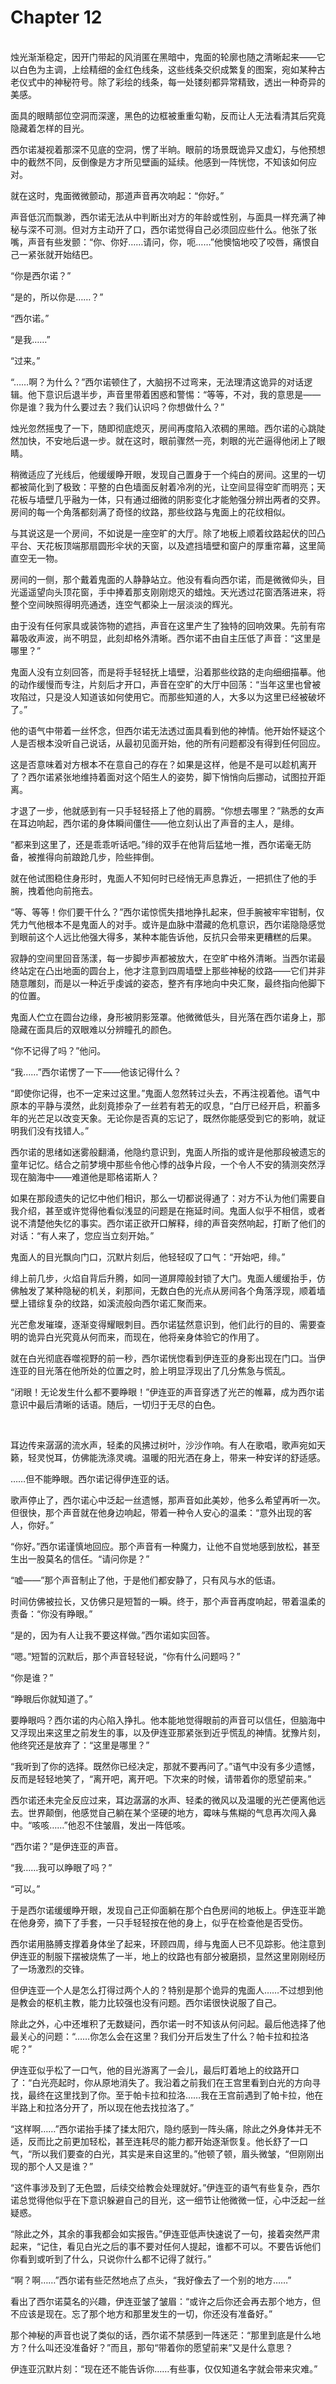 # Chapter 12

<br>
烛光渐渐稳定，因开门带起的风消匿在黑暗中，鬼面的轮廓也随之清晰起来——它以白色为主调，上绘精细的金红色线条，这些线条交织成繁复的图案，宛如某种古老仪式中的神秘符号。除了彩绘的线条，每一处镂刻都异常精致，透出一种奇异的美感。

面具的眼睛部位空洞而深邃，黑色的边框被重重勾勒，反而让人无法看清其后究竟隐藏着怎样的目光。

西尔诺凝视着那深不见底的空洞，愣了半晌。眼前的场景既诡异又虚幻，与他预想中的截然不同，反倒像是方才所见壁画的延续。他感到一阵恍惚，不知该如何应对。

就在这时，鬼面微微颤动，那道声音再次响起：“你好。”

声音低沉而飘渺，西尔诺无法从中判断出对方的年龄或性别，与面具一样充满了神秘与深不可测。但对方主动开了口，西尔诺觉得自己必须回应些什么。他张了张嘴，声音有些发颤：“你、你好……请问，你，呃……”他懊恼地咬了咬唇，痛恨自己一紧张就开始结巴。

“你是西尔诺？”  

“是的，所以你是……？”  

“西尔诺。”  

“是我……”  

“过来。”  

“……啊？为什么？”西尔诺顿住了，大脑拐不过弯来，无法理清这诡异的对话逻辑。他下意识后退半步，声音里带着困惑和警惕：“等等，不对，我的意思是——你是谁？我为什么要过去？我们认识吗？你想做什么？”  

烛光忽然摇曳了一下，随即彻底熄灭，房间再度陷入浓稠的黑暗。西尔诺的心跳陡然加快，不安地后退一步。就在这时，眼前骤然一亮，刺眼的光芒逼得他闭上了眼睛。  

稍微适应了光线后，他缓缓睁开眼，发现自己置身于一个纯白的房间。这里的一切都被简化到了极致：平整的白色墙面反射着冷冽的光，让空间显得空旷而明亮；天花板与墙壁几乎融为一体，只有通过细微的阴影变化才能勉强分辨出两者的交界。房间的每一个角落都刻满了奇怪的纹路，那些纹路与鬼面上的花纹相似。

与其说这是一个房间，不如说是一座空旷的大厅。除了地板上顺着纹路起伏的凹凸平台、天花板顶端那扇圆形伞状的天窗，以及遮挡墙壁和窗户的厚重帘幕，这里简直空无一物。

房间的一侧，那个戴着鬼面的人静静站立。他没有看向西尔诺，而是微微仰头，目光遥遥望向头顶花窗，手中捧着那支刚刚熄灭的蜡烛。天光透过花窗洒落进来，将整个空间映照得明亮通透，连空气都染上一层淡淡的辉光。

由于没有任何家具或装饰物的遮挡，声音在这里产生了独特的回响效果。先前有帘幕吸收声波，尚不明显，此刻却格外清晰。西尔诺不由自主压低了声音：“这里是哪里？”

鬼面人没有立刻回答，而是将手轻轻抚上墙壁，沿着那些纹路的走向细细描摹。他的动作缓慢而专注，片刻后才开口，声音在空旷的大厅中回荡：“当年这里也曾被攻陷过，只是没人知道该如何使用它。而那些知道的人，大多以为这里已经被破坏了。”

他的语气中带着一丝怀念，但西尔诺无法透过面具看到他的神情。他开始怀疑这个人是否根本没听自己说话，从最初见面开始，他的所有问题都没有得到任何回应。

这是否意味着对方根本不在意自己的存在？如果是这样，他是不是可以趁机离开了？西尔诺紧张地维持着面对这个陌生人的姿势，脚下悄悄向后挪动，试图拉开距离。

才退了一步，他就感到有一只手轻轻搭上了他的肩膀。“你想去哪里？”熟悉的女声在耳边响起，西尔诺的身体瞬间僵住——他立刻认出了声音的主人，是绯。

“都来到这里了，还是乖乖听话吧。”绯的双手在他背后猛地一推，西尔诺毫无防备，被推得向前踉跄几步，险些摔倒。

就在他试图稳住身形时，鬼面人不知何时已经悄无声息靠近，一把抓住了他的手腕，拽着他向前拖去。

“等、等等！你们要干什么？”西尔诺惊慌失措地挣扎起来，但手腕被牢牢钳制，仅凭力气他根本不是鬼面人的对手。或许是血脉中潜藏的危机意识，西尔诺隐隐感觉到眼前这个人远比他强大得多，某种本能告诉他，反抗只会带来更糟糕的后果。

寂静的空间里回音荡漾，每一步脚步声都被放大，在空旷中格外清晰。当西尔诺最终站定在凸出地面的圆台上，他才注意到四周墙壁上那些神秘的纹路——它们并非随意雕刻，而是以一种近乎虔诚的姿态，整齐有序地向中央汇聚，最终指向他脚下的位置。

鬼面人伫立在圆台边缘，身形被阴影笼罩。他微微低头，目光落在西尔诺身上，那隐藏在面具后的双眼难以分辨瞳孔的颜色。

“你不记得了吗？”他问。

“我……”西尔诺愣了一下——他该记得什么？

“即使你记得，也不一定来过这里。”鬼面人忽然转过头去，不再注视着他。语气中原本的平静与漠然，此刻竟掺杂了一丝若有若无的叹息，“白厅已经开启，积蓄多年的光芒足以改变天象。无论你是否真的忘记了，既然你能感受到它的影响，就证明我们没有找错人。”

西尔诺的思绪如迷雾般翻涌，他隐约意识到，鬼面人所指的或许是他那段被遗忘的童年记忆。结合之前梦境中那些令他心悸的战争片段，一个令人不安的猜测突然浮现在脑海中——难道他是耶格诺斯人？

如果在那段遗失的记忆中他们相识，那么一切都说得通了：对方不认为他们需要自我介绍，甚至或许觉得他看似浅显的问题是在拖延时间。鬼面人似乎不相信，或者说不清楚他失忆的事实。西尔诺正欲开口解释，绯的声音突然响起，打断了他们的对话：“有人来了，您应当立刻开始。”

鬼面人的目光飘向门口，沉默片刻后，他轻轻叹了口气：“开始吧，绯。”

绯上前几步，火焰自背后升腾，如同一道屏障般封锁了大门。鬼面人缓缓抬手，仿佛触发了某种隐秘的机关，刹那间，无数白色的光点从房间各个角落浮现，顺着墙壁上错综复杂的纹路，如溪流般向西尔诺汇聚而来。

光芒愈发璀璨，逐渐变得耀眼刺目。西尔诺猛然意识到，他们此行的目的、需要查明的诡异白光究竟从何而来，而现在，他将亲身体验它的作用了。

就在白光彻底吞噬视野的前一秒，西尔诺恍惚看到伊连亚的身影出现在门口。当伊连亚的目光落在他所处的位置之时，脸上明显浮现出了几分焦急与慌乱。

“闭眼！无论发生什么都不要睁眼！”伊连亚的声音穿透了光芒的帷幕，成为西尔诺意识中最后清晰的话语。随后，一切归于无尽的白色。

<br>

耳边传来潺潺的流水声，轻柔的风拂过树叶，沙沙作响。有人在歌唱，歌声宛如天籁，轻灵悦耳，仿佛能洗涤灵魂。温暖的阳光洒在身上，带来一种安详的舒适感。  

……但不能睁眼。西尔诺记得伊连亚的话。

歌声停止了，西尔诺心中泛起一丝遗憾，那声音如此美妙，他多么希望再听一次。但很快，那个声音就在他身边响起，带着一种令人安心的温柔：“意外出现的客人，你好。”  

“你好。”西尔诺谨慎地回应。那个声音有一种魔力，让他不自觉地感到放松，甚至生出一股莫名的信任。“请问你是？”  

“嘘——”那个声音制止了他，于是他们都安静了，只有风与水的低语。

时间仿佛被拉长，又仿佛只是短暂的一瞬。终于，那个声音再度响起，带着温柔的责备：“你没有睁眼。”

“是的，因为有人让我不要这样做。”西尔诺如实回答。

“嗯。”短暂的沉默后，那个声音轻轻说，“你有什么问题吗？”

“你是谁？”

“睁眼后你就知道了。”

要睁眼吗？西尔诺的内心陷入挣扎。他本能地觉得眼前的声音可以信任，但脑海中又浮现出来这里之前发生的事，以及伊连亚那紧张到近乎慌乱的神情。犹豫片刻，他终究还是放弃了：“这里是哪里？”

“我听到了你的选择。既然你已经决定，那就不要再问了。”语气中没有多少遗憾，反而是轻轻地笑了，“离开吧，离开吧。下次来的时候，请带着你的愿望前来。”

西尔诺还未完全反应过来，耳边潺潺的水声、轻柔的微风以及温暖的光芒便离他远去。世界颠倒，他感觉自己躺在某个坚硬的地方，霉味与焦糊的气息再次闯入鼻中。“咳咳……”他忍不住皱眉，发出一阵低咳。

“西尔诺？”是伊连亚的声音。

“我……我可以睁眼了吗？”

“可以。”

于是西尔诺缓缓睁开眼，发现自己正仰面躺在那个白色房间的地板上。伊连亚半跪在他身旁，摘下了手套，一只手轻轻按在他的身上，似乎在检查他是否受伤。

西尔诺用胳膊支撑着身体坐了起来，环顾四周，绯与鬼面人已不见踪影。他注意到伊连亚的制服下摆被烧焦了一半，地上的纹路也有部分被磨损，显然这里刚刚经历了一场激烈的交锋。

但伊连亚一个人是怎么打得过两个人的？特别是那个诡异的鬼面人……不过想到他是教会的枢机主教，能力比较强也没有问题。西尔诺很快说服了自己。

除此之外，心中还堆积了无数疑问，西尔诺一时不知该从何问起。最后他选择了他最关心的问题：“……你怎么会在这里？我们分开后发生了什么？帕卡拉和拉洛呢？”

伊连亚似乎松了一口气，他的目光游离了一会儿，最后盯着地上的纹路开口了：“白光亮起时，你从原地消失了。我沿着之前我们在王宫里看到白光的方向寻找，最终在这里找到了你。至于帕卡拉和拉洛……我在王宫前遇到了帕卡拉，他在半路上和拉洛分开了，所以现在他去找拉洛了。”

“这样啊……”西尔诺抬手揉了揉太阳穴，隐约感到一阵头痛，除此之外身体并无不适，反而比之前更加轻松，甚至连耗尽的能力都开始逐渐恢复。他长舒了一口气，“所以我们要查的白光，其实是来自这里的。”他顿了顿，眉头微皱，“但刚刚出现的那个人又是谁？”

“这件事涉及到了无色盟，后续交给教会处理就好。”伊连亚的语气有些复杂，西尔诺总觉得他似乎在下意识躲避自己的目光，这一细节让他微微一怔，心中泛起一丝疑惑。

“除此之外，其余的事我都会如实报告。”伊连亚低声快速说了一句，接着突然严肃起来，“记住，看见白光之后的事不要对任何人提起，谁都不可以。不要告诉他们你看到或听到了什么，只说你什么都不记得了就行。”

“啊？啊……”西尔诺有些茫然地点了点头，“我好像去了一个别的地方……”

看出了西尔诺莫名的兴趣，伊连亚皱了皱眉：“或许之后你还会再去那个地方，但不应该是现在。忘了那个地方和那里发生的一切，你还没有准备好。”

那个神秘的声音也说了类似的话，西尔诺不禁感到一阵迷茫：“那里到底是什么地方？什么叫还没准备好？”而且，那句“带着你的愿望前来”又是什么意思？

伊连亚沉默片刻：“现在还不能告诉你……有些事，仅仅知道名字就会带来灾难。”
